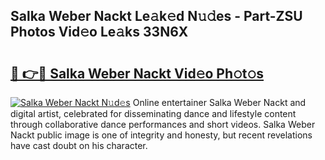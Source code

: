## Salka Weber Nackt Le𝚊k𝚎d N𝚞𝚍es - Part-ZSU Photos Vid𝚎o Le𝚊ks 33N6X

# <h2><a href="http://fb1bln8.evod.top/?m=Salka+Weber+Nackt">🔗 👉🔴 Salka Weber Nackt Vid𝚎o Ph𝚘t𝚘s</a></h2>

[![Salka Weber Nackt N𝚞d𝚎s](https://i.imgur.com/8V9OHl7.gif)](http://fb1bln8.evod.top/?m=Salka+Weber+Nackt)
Online entertainer Salka Weber Nackt and digital artist, celebrated for disseminating dance and lifestyle content through collaborative dance performances and short videos. Salka Weber Nackt public image is one of integrity and honesty, but recent revelations have cast doubt on his character. 
